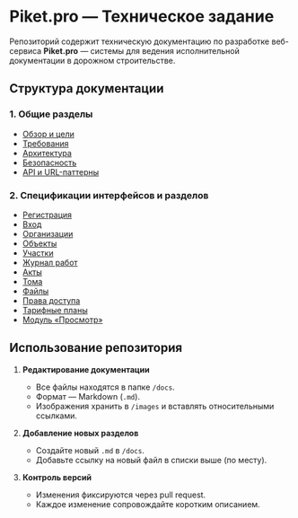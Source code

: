 # Piket.pro — Техническое задание

Репозиторий содержит техническую документацию по разработке веб-сервиса **Piket.pro** — системы для ведения исполнительной документации в дорожном строительстве.

## Структура документации

### 1. Общие разделы
- [Обзор и цели](docs/overview.md)
- [Требования](docs/requirements.md)
- [Архитектура](docs/architecture.md)
- [Безопасность](docs/security.md)
- [API и URL-паттерны](docs/api.md)

### 2. Спецификации интерфейсов и разделов
- [Регистрация](docs/registration.md)
- [Вход](docs/login.md)
- [Организации](docs/orgs.md)
- [Объекты](docs/objects.md)
- [Участки](docs/areas.md)
- [Журнал работ](docs/works.md)
- [Акты](docs/acts.md)
- [Тома](docs/tomes.md)
- [Файлы](docs/files.md)
- [Права доступа](docs/access.md)
- [Тарифные планы](docs/plans.md)
- [Модуль «Просмотр»](docs/viewer.md)

## Использование репозитория

1. **Редактирование документации**
   - Все файлы находятся в папке `/docs`.
   - Формат — Markdown (`.md`).
   - Изображения хранить в `/images` и вставлять относительными ссылками.

2. **Добавление новых разделов**
   - Создайте новый `.md` в `/docs`.
   - Добавьте ссылку на новый файл в списки выше (по месту).

3. **Контроль версий**
   - Изменения фиксируются через pull request.
   - Каждое изменение сопровождайте коротким описанием.
